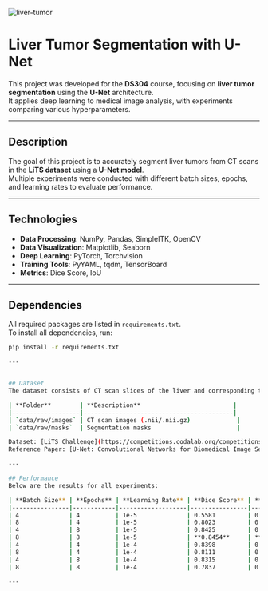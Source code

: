 
![liver-tumor](https://www.aimspress.com/aimspress-data/era/2023/8/PIC/era-31-08-221-g001.jpg)


# **Liver Tumor Segmentation with U-Net**
This project was developed for the **DS304** course, focusing on **liver tumor segmentation** using the **U-Net** architecture.  
It applies deep learning to medical image analysis, with experiments comparing various hyperparameters.


---

## **Description**
The goal of this project is to accurately segment liver tumors from CT scans in the **LiTS dataset** using a **U-Net model**.  
Multiple experiments were conducted with different batch sizes, epochs, and learning rates to evaluate performance.

---

## **Technologies**
- **Data Processing**: NumPy, Pandas, SimpleITK, OpenCV
- **Data Visualization**: Matplotlib, Seaborn
- **Deep Learning**: PyTorch, Torchvision
- **Training Tools**: PyYAML, tqdm, TensorBoard
- **Metrics**: Dice Score, IoU

---

## **Dependencies**
All required packages are listed in `requirements.txt`.  
To install all dependencies, run:
```bash
pip install -r requirements.txt

---


## Dataset
The dataset consists of CT scan slices of the liver and corresponding tumor segmentation masks.

| **Folder**        | **Description**                          |
|-------------------|------------------------------------------|
| `data/raw/images` | CT scan images (.nii/.nii.gz)             |
| `data/raw/masks`  | Segmentation masks                        |

Dataset: [LiTS Challenge](https://competitions.codalab.org/competitions/17094)  
Reference Paper: [U-Net: Convolutional Networks for Biomedical Image Segmentation](https://arxiv.org/abs/1505.04597)

---

## Performance
Below are the results for all experiments:

| **Batch Size** | **Epochs** | **Learning Rate** | **Dice Score** | **IoU Score** | **Training Time (min)** |
|----------------|------------|-------------------|----------------|---------------|-------------------------|
| 4              | 4          | 1e-5              | 0.5581         | 0.3871        | 1h24m30s                |
| 8              | 4          | 1e-5              | 0.8023         | 0.6699        | 1h24m37s                |
| 4              | 8          | 1e-5              | 0.8425         | 0.7279        | 2h43m14s                |
| 8              | 8          | 1e-5              | **0.8454**     | **0.7322**    | 2h38m17s                |
| 4              | 4          | 1e-4              | 0.8398         | 0.7239        | 1h22m52s                |
| 8              | 4          | 1e-4              | 0.8111         | 0.6822        | 1h21m27s                |
| 4              | 8          | 1e-4              | 0.8315         | 0.7116        | 2h44m16s                |
| 8              | 8          | 1e-4              | 0.7837         | 0.6444        | 2h39m26s                |

---

